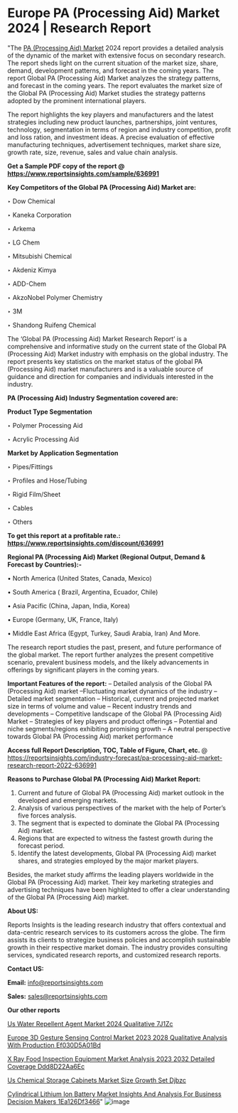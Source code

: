 # Europe PA (Processing Aid) Market 2024 | Research Report

"The <a href=https://www.reportsinsights.com/sample/636991>PA (Processing Aid) Market</a> 2024 report provides a detailed analysis of the dynamic of the market with extensive focus on secondary research. The report sheds light on the current situation of the market size, share, demand, development patterns, and forecast in the coming years. The report Global PA (Processing Aid) Market analyzes the strategy patterns, and forecast in the coming years. The report evaluates the market size of the Global PA (Processing Aid) Market studies the strategy patterns adopted by the prominent international players.

The report highlights the key players and manufacturers and the latest strategies including new product launches, partnerships, joint ventures, technology, segmentation in terms of region and industry competition, profit and loss ration, and investment ideas. A precise evaluation of effective manufacturing techniques, advertisement techniques, market share size, growth rate, size, revenue, sales and value chain analysis.

<strong>Get a Sample PDF copy of the report @ <a href=https://www.reportsinsights.com/sample/636991 style=color:#0000ff;>https://www.reportsinsights.com/sample/636991</a></strong>

<strong>Key Competitors of the Global PA (Processing Aid) Market are:</strong>

‣ Dow Chemical

‣ Kaneka Corporation

‣ Arkema

‣ LG Chem

‣ Mitsubishi Chemical

‣ Akdeniz Kimya

‣ ADD-Chem

‣ AkzoNobel Polymer Chemistry

‣ 3M

‣ Shandong Ruifeng Chemical

The ‘Global PA (Processing Aid) Market Research Report’ is a comprehensive and informative study on the current state of the Global PA (Processing Aid) Market industry with emphasis on the global industry. The report presents key statistics on the market status of the global PA (Processing Aid) market manufacturers and is a valuable source of guidance and direction for companies and individuals interested in the industry.

<strong>PA (Processing Aid) Industry Segmentation covered are:</strong>

<strong>Product Type Segmentation</strong>

‣    Polymer Processing Aid

‣ Acrylic Processing Aid

<strong>Market by Application Segmentation</strong>

‣   Pipes/Fittings

‣ Profiles and Hose/Tubing

‣ Rigid Film/Sheet

‣ Cables

‣ Others

<strong>To get this report at a profitable rate.: <a href=https://www.reportsinsights.com/discount/636991 style=color:#0000ff;>https://www.reportsinsights.com/discount/636991</a></strong>

<strong>Regional PA (Processing Aid) Market (Regional Output, Demand &amp; Forecast by Countries):-</strong>

• North America (United States, Canada, Mexico)

• South America ( Brazil, Argentina, Ecuador, Chile)

• Asia Pacific (China, Japan, India, Korea)

• Europe (Germany, UK, France, Italy)

• Middle East Africa (Egypt, Turkey, Saudi Arabia, Iran) And More.

The research report studies the past, present, and future performance of the global market. The report further analyzes the present competitive scenario, prevalent business models, and the likely advancements in offerings by significant players in the coming years.

<strong>Important Features of the report:</strong>
– Detailed analysis of the Global PA (Processing Aid) market
–Fluctuating market dynamics of the industry
–Detailed market segmentation
– Historical, current and projected market size in terms of volume and value
– Recent industry trends and developments
– Competitive landscape of the Global PA (Processing Aid) Market
– Strategies of key players and product offerings
– Potential and niche segments/regions exhibiting promising growth
– A neutral perspective towards Global PA (Processing Aid) market performance

<strong>Access full Report Description, TOC, Table of Figure, Chart, etc. </strong>@   <a href=https://reportsinsights.com/industry-forecast/pa-processing-aid-market-research-report-2022-636991 style=color:#0000ff;>https://reportsinsights.com/industry-forecast/pa-processing-aid-market-research-report-2022-636991</a>

<strong>Reasons to Purchase Global PA (Processing Aid) Market Report:</strong>
1. Current and future of Global PA (Processing Aid) market outlook in the developed and emerging markets.
2. Analysis of various perspectives of the market with the help of Porter’s five forces analysis.
3. The segment that is expected to dominate the Global PA (Processing Aid) market.
4. Regions that are expected to witness the fastest growth during the forecast period.
5. Identify the latest developments, Global PA (Processing Aid) market shares, and strategies employed by the major market players.

Besides, the market study affirms the leading players worldwide in the Global PA (Processing Aid) market. Their key marketing strategies and advertising techniques have been highlighted to offer a clear understanding of the Global PA (Processing Aid) market.

<strong><strong>About US</strong>:</strong>

Reports Insights is the leading research industry that offers contextual and data-centric research services to its customers across the globe. The firm assists its clients to strategize business policies and accomplish sustainable growth in their respective market domain. The industry provides consulting services, syndicated research reports, and customized research reports.

<strong>Contact US:</strong>

<p class=><b>Email:</b> <a href=mailto:info@reportsinsights.com>info@reportsinsights.com</a></p>
<p class=><b>Sales:</b> <a href=mailto:sales@reportsinsights.com>sales@reportsinsights.com</a></p>

<strong>Our other reports</strong>

<a href=https://www.linkedin.com/pulse/us-water-repellent-agent-market-2024-qualitative-7j1zc/>Us Water Repellent Agent Market 2024 Qualitative 7J1Zc</a>

<a href=https://medium.com/@yadavahaan91/europe-3d-gesture-sensing-control-market-2023-2028-qualitative-analysis-with-production-ef030d5a01bd>Europe 3D Gesture Sensing Control Market 2023 2028 Qualitative Analysis With Production Ef030D5A01Bd</a>

<a href=https://medium.com/@jadhaosuchit578/x-ray-food-inspection-equipment-market-analysis-2023-2032-detailed-coverage-ddd8d22aa6ec>X Ray Food Inspection Equipment Market Analysis 2023 2032 Detailed Coverage Ddd8D22Aa6Ec</a>

<a href=https://www.linkedin.com/pulse/us-chemical-storage-cabinets-market-size-growth-set-djbzc/>Us Chemical Storage Cabinets Market Size Growth Set Djbzc</a>

<a href=https://medium.com/@gd336335/cylindrical-lithium-ion-battery-market-insights-and-analysis-for-business-decision-makers-1ea126df3466>Cylindrical Lithium Ion Battery Market Insights And Analysis For Business Decision Makers 1Ea126Df3466</a>"
![image](https://github.com/aakesh123242/RIMarket/assets/158431203/9a3be1cd-d3cc-4415-8c77-cbfa8585a5b5)
